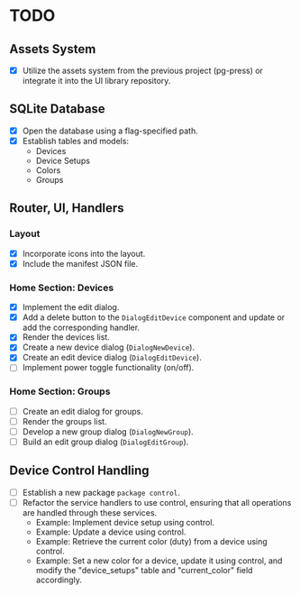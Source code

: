 # TODO

## Assets System

- [x] Utilize the assets system from the previous project (pg-press) or integrate it into the UI library repository.

## SQLite Database

- [x] Open the database using a flag-specified path.
- [x] Establish tables and models:
  - Devices
  - Device Setups
  - Colors
  - Groups

## Router, UI, Handlers

### Layout

- [x] Incorporate icons into the layout.
- [x] Include the manifest JSON file.

### Home Section: Devices

- [x] Implement the edit dialog.
- [x] Add a delete button to the `DialogEditDevice` component and update or add the corresponding handler.
- [x] Render the devices list.
- [x] Create a new device dialog (`DialogNewDevice`).
- [x] Create an edit device dialog (`DialogEditDevice`).
- [ ] Implement power toggle functionality (on/off).

### Home Section: Groups

- [ ] Create an edit dialog for groups.
- [ ] Render the groups list.
- [ ] Develop a new group dialog (`DialogNewGroup`).
- [ ] Build an edit group dialog (`DialogEditGroup`).

## Device Control Handling

- [ ] Establish a new package `package control`.
- [ ] Refactor the service handlers to use control, ensuring that all operations are handled through these services.
  - Example: Implement device setup using control.
  - Example: Update a device using control.
  - Example: Retrieve the current color (duty) from a device using control.
  - Example: Set a new color for a device, update it using control, and modify the "device_setups" table and "current_color" field accordingly.
